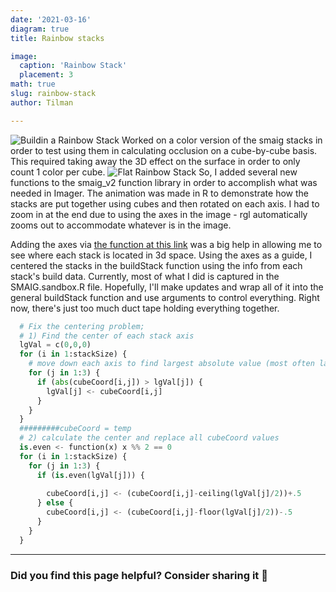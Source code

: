 ```yaml
---
date: '2021-03-16'
diagram: true
title: Rainbow stacks

image:
  caption: 'Rainbow Stack'
  placement: 3
math: true
slug: rainbow-stack
author: Tilman

---     
```


![Buildin a Rainbow Stack](/post/rainbow_rotation.gif) 
Worked on a color version of the smaig stacks in order to test using them in calculating occlusion on a cube-by-cube basis. This required taking away the 3D effect on the surface in order to only count 1 color per cube. 
![Flat Rainbow Stack](smaig_flat_rainbow.png)
So, I added several new functions to the smaig_v2 function library in order to accomplish what was needed in Imager. The animation was made in R to demonstrate how the stacks are put together using cubes and then rotated on each axis. I had to zoom in at the end due to using the axes in the image - rgl automatically zooms out to accommodate whatever is in the image.

Adding the axes via [the function at this link](http://www.sthda.com/english/wiki/a-complete-guide-to-3d-visualization-device-system-in-r-r-software-and-data-visualization#rgl_add_axes-a-custom-function-to-add-x-y-and-z-axes) was a big help in allowing me to see where each stack is located in 3d space. Using the axes as a guide, I centered the stacks in the buildStack function using the info from each stack's build data. Currently, most of what I did is captured in the SMAIG.sandbox.R file. Hopefully, I'll make updates and wrap all of it into the general buildStack function and use arguments to control everything. Right now, there's just too much duct tape holding everything together.



```python
  # Fix the centering problem; 
  # 1) Find the center of each stack axis
  lgVal = c(0,0,0)
  for (i in 1:stackSize) {
    # move down each axis to find largest absolute value (most often last value, but not always)
    for (j in 1:3) {
      if (abs(cubeCoord[i,j]) > lgVal[j]) {
        lgVal[j] <- cubeCoord[i,j]
      }
    }
  }
  #########cubeCoord = temp
  # 2) calculate the center and replace all cubeCoord values
  is.even <- function(x) x %% 2 == 0
  for (i in 1:stackSize) {
    for (j in 1:3) {
      if (is.even(lgVal[j])) { 
        
        cubeCoord[i,j] <- (cubeCoord[i,j]-ceiling(lgVal[j]/2))+.5
      } else {
        cubeCoord[i,j] <- (cubeCoord[i,j]-floor(lgVal[j]/2))-.5
      }
    }
  }
```
___

### Did you find this page helpful? Consider sharing it 🙌

